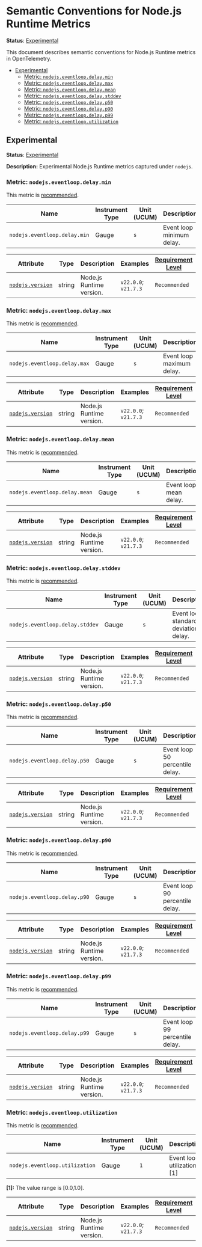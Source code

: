 <!--- Hugo front matter used to generate the website version of this page:
linkTitle: Node.js Runtime
--->

# Semantic Conventions for Node.js Runtime Metrics

**Status**: [Experimental][DocumentStatus]

This document describes semantic conventions for Node.js Runtime metrics in OpenTelemetry.

<!-- Re-generate TOC with `markdown-toc --no-first-h1 -i` -->

<!-- toc -->

- [Experimental](#experimental)
  - [Metric: `nodejs.eventloop.delay.min`](#metric-nodejseventloopdelaymin)
  - [Metric: `nodejs.eventloop.delay.max`](#metric-nodejseventloopdelaymax)
  - [Metric: `nodejs.eventloop.delay.mean`](#metric-nodejseventloopdelaymean)
  - [Metric: `nodejs.eventloop.delay.stddev`](#metric-nodejseventloopdelaystddev)
  - [Metric: `nodejs.eventloop.delay.p50`](#metric-nodejseventloopdelayp50)
  - [Metric: `nodejs.eventloop.delay.p90`](#metric-nodejseventloopdelayp90)
  - [Metric: `nodejs.eventloop.delay.p99`](#metric-nodejseventloopdelayp99)
  - [Metric: `nodejs.eventloop.utilization`](#metric-nodejseventlooputilization)

<!-- tocstop -->

## Experimental

**Status**: [Experimental][DocumentStatus]

**Description:** Experimental Node.js Runtime metrics captured under `nodejs`.

### Metric: `nodejs.eventloop.delay.min`

This metric is [recommended][MetricRecommended].

<!-- semconv metric.nodejs.eventloop.delay.min(metric_table) -->
| Name     | Instrument Type | Unit (UCUM) | Description    | Stability |
| -------- | --------------- | ----------- | -------------- | --------- |
| `nodejs.eventloop.delay.min` | Gauge | `s` | Event loop minimum delay. | ![Experimental](https://img.shields.io/badge/-experimental-blue) |
<!-- endsemconv -->

<!-- semconv metric.nodejs.eventloop.delay.min(full) -->
| Attribute  | Type | Description  | Examples  | [Requirement Level](https://opentelemetry.io/docs/specs/semconv/general/attribute-requirement-level/) | Stability |
|---|---|---|---|---|---|
| [`nodejs.version`](/docs/attributes-registry/nodejs.md) | string | Node.js Runtime version. | `v22.0.0`; `v21.7.3` | `Recommended` | ![Experimental](https://img.shields.io/badge/-experimental-blue) |
<!-- endsemconv -->

### Metric: `nodejs.eventloop.delay.max`

This metric is [recommended][MetricRecommended].

<!-- semconv metric.nodejs.eventloop.delay.max(metric_table) -->
| Name     | Instrument Type | Unit (UCUM) | Description    | Stability |
| -------- | --------------- | ----------- | -------------- | --------- |
| `nodejs.eventloop.delay.max` | Gauge | `s` | Event loop maximum delay. | ![Experimental](https://img.shields.io/badge/-experimental-blue) |
<!-- endsemconv -->

<!-- semconv metric.nodejs.eventloop.delay.max(full) -->
| Attribute  | Type | Description  | Examples  | [Requirement Level](https://opentelemetry.io/docs/specs/semconv/general/attribute-requirement-level/) | Stability |
|---|---|---|---|---|---|
| [`nodejs.version`](/docs/attributes-registry/nodejs.md) | string | Node.js Runtime version. | `v22.0.0`; `v21.7.3` | `Recommended` | ![Experimental](https://img.shields.io/badge/-experimental-blue) |
<!-- endsemconv -->

### Metric: `nodejs.eventloop.delay.mean`

This metric is [recommended][MetricRecommended].

<!-- semconv metric.nodejs.eventloop.delay.mean(metric_table) -->
| Name     | Instrument Type | Unit (UCUM) | Description    | Stability |
| -------- | --------------- | ----------- | -------------- | --------- |
| `nodejs.eventloop.delay.mean` | Gauge | `s` | Event loop mean delay. | ![Experimental](https://img.shields.io/badge/-experimental-blue) |
<!-- endsemconv -->

<!-- semconv metric.nodejs.eventloop.delay.mean(full) -->
| Attribute  | Type | Description  | Examples  | [Requirement Level](https://opentelemetry.io/docs/specs/semconv/general/attribute-requirement-level/) | Stability |
|---|---|---|---|---|---|
| [`nodejs.version`](/docs/attributes-registry/nodejs.md) | string | Node.js Runtime version. | `v22.0.0`; `v21.7.3` | `Recommended` | ![Experimental](https://img.shields.io/badge/-experimental-blue) |
<!-- endsemconv -->

### Metric: `nodejs.eventloop.delay.stddev`

This metric is [recommended][MetricRecommended].

<!-- semconv metric.nodejs.eventloop.delay.stddev(metric_table) -->
| Name     | Instrument Type | Unit (UCUM) | Description    | Stability |
| -------- | --------------- | ----------- | -------------- | --------- |
| `nodejs.eventloop.delay.stddev` | Gauge | `s` | Event loop standard deviation delay. | ![Experimental](https://img.shields.io/badge/-experimental-blue) |
<!-- endsemconv -->

<!-- semconv metric.nodejs.eventloop.delay.stddev(full) -->
| Attribute  | Type | Description  | Examples  | [Requirement Level](https://opentelemetry.io/docs/specs/semconv/general/attribute-requirement-level/) | Stability |
|---|---|---|---|---|---|
| [`nodejs.version`](/docs/attributes-registry/nodejs.md) | string | Node.js Runtime version. | `v22.0.0`; `v21.7.3` | `Recommended` | ![Experimental](https://img.shields.io/badge/-experimental-blue) |
<!-- endsemconv -->

### Metric: `nodejs.eventloop.delay.p50`

This metric is [recommended][MetricRecommended].

<!-- semconv metric.nodejs.eventloop.delay.pfifty(metric_table) -->
| Name     | Instrument Type | Unit (UCUM) | Description    | Stability |
| -------- | --------------- | ----------- | -------------- | --------- |
| `nodejs.eventloop.delay.p50` | Gauge | `s` | Event loop 50 percentile delay. | ![Experimental](https://img.shields.io/badge/-experimental-blue) |
<!-- endsemconv -->

<!-- semconv metric.nodejs.eventloop.delay.pfifty(full) -->
| Attribute  | Type | Description  | Examples  | [Requirement Level](https://opentelemetry.io/docs/specs/semconv/general/attribute-requirement-level/) | Stability |
|---|---|---|---|---|---|
| [`nodejs.version`](/docs/attributes-registry/nodejs.md) | string | Node.js Runtime version. | `v22.0.0`; `v21.7.3` | `Recommended` | ![Experimental](https://img.shields.io/badge/-experimental-blue) |
<!-- endsemconv -->

### Metric: `nodejs.eventloop.delay.p90`

This metric is [recommended][MetricRecommended].

<!-- semconv metric.nodejs.eventloop.delay.ninety(metric_table) -->
| Name     | Instrument Type | Unit (UCUM) | Description    | Stability |
| -------- | --------------- | ----------- | -------------- | --------- |
| `nodejs.eventloop.delay.p90` | Gauge | `s` | Event loop 90 percentile delay. | ![Experimental](https://img.shields.io/badge/-experimental-blue) |
<!-- endsemconv -->

<!-- semconv metric.nodejs.eventloop.delay.ninety(full) -->
| Attribute  | Type | Description  | Examples  | [Requirement Level](https://opentelemetry.io/docs/specs/semconv/general/attribute-requirement-level/) | Stability |
|---|---|---|---|---|---|
| [`nodejs.version`](/docs/attributes-registry/nodejs.md) | string | Node.js Runtime version. | `v22.0.0`; `v21.7.3` | `Recommended` | ![Experimental](https://img.shields.io/badge/-experimental-blue) |
<!-- endsemconv -->

### Metric: `nodejs.eventloop.delay.p99`

This metric is [recommended][MetricRecommended].

<!-- semconv metric.nodejs.eventloop.delay.ninety_nine(metric_table) -->
| Name     | Instrument Type | Unit (UCUM) | Description    | Stability |
| -------- | --------------- | ----------- | -------------- | --------- |
| `nodejs.eventloop.delay.p99` | Gauge | `s` | Event loop 99 percentile delay. | ![Experimental](https://img.shields.io/badge/-experimental-blue) |
<!-- endsemconv -->

<!-- semconv metric.nodejs.eventloop.delay.ninety_nine(full) -->
| Attribute  | Type | Description  | Examples  | [Requirement Level](https://opentelemetry.io/docs/specs/semconv/general/attribute-requirement-level/) | Stability |
|---|---|---|---|---|---|
| [`nodejs.version`](/docs/attributes-registry/nodejs.md) | string | Node.js Runtime version. | `v22.0.0`; `v21.7.3` | `Recommended` | ![Experimental](https://img.shields.io/badge/-experimental-blue) |
<!-- endsemconv -->

### Metric: `nodejs.eventloop.utilization`

This metric is [recommended][MetricRecommended].

<!-- semconv metric.nodejs.eventloop.utilization(metric_table) -->
| Name     | Instrument Type | Unit (UCUM) | Description    | Stability |
| -------- | --------------- | ----------- | -------------- | --------- |
| `nodejs.eventloop.utilization` | Gauge | `1` | Event loop utilization. [1] | ![Experimental](https://img.shields.io/badge/-experimental-blue) |

**[1]:** The value range is [0.0,1.0].
<!-- endsemconv -->

<!-- semconv metric.nodejs.eventloop.utilization(full) -->
| Attribute  | Type | Description  | Examples  | [Requirement Level](https://opentelemetry.io/docs/specs/semconv/general/attribute-requirement-level/) | Stability |
|---|---|---|---|---|---|
| [`nodejs.version`](/docs/attributes-registry/nodejs.md) | string | Node.js Runtime version. | `v22.0.0`; `v21.7.3` | `Recommended` | ![Experimental](https://img.shields.io/badge/-experimental-blue) |
<!-- endsemconv -->

[DocumentStatus]: https://github.com/open-telemetry/opentelemetry-specification/tree/v1.31.0/specification/document-status.md
[MetricRecommended]: /docs/general/metric-requirement-level.md#recommended
